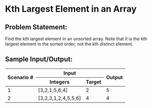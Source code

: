 # Kth Largest Element in an Array #

## Problem Statement: ##

Find the kth largest element in an unsorted array. Note that it is the kth largest element in the sorted order, not the kth distinct element.

## Sample Input/Output: ##

<table>
    <thead>
        <tr>
            <th rowspan="2">Scenario # </th>
            <th colspan="2">Input</th>
            <th rowspan="2">Output</th>
        </tr>
        <tr>
            <th>Integers</th>
            <th>Target</th>
        </tr>
    </thead>
    <tbody>
        <tr>
            <td>1</td>
            <td>[3,2,1,5,6,4]</td>
            <td>2</td>
            <td>5</td>
        </tr>
        <tr>
            <td>2</td>
            <td>[3,2,3,1,2,4,5,5,6]</td>
            <td>4</td>
            <td>4</td>
        </tr>
    </tbody>
</table>